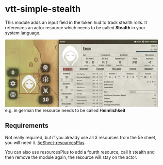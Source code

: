 # vtt-simple-stealth
This module adds an input field in the token hud to track stealth rolls. It references an actor resource which needs to be called **Stealth** in your system language.

![Example](screenshot_simple-stealth.png)
e.g. in german the resource needs to be called **Heimlichkeit**


## Requirements
Not really required, but if you already use all 3 resources from the 5e sheet, you will need it.
[5eSheet-resourcesPlus](https://github.com/ardittristan/5eSheet-resourcesPlus)

You can also use resourcesPlus to add a fourth resource, call it stealth and then remove the module again, the resource will stay on the actor.
